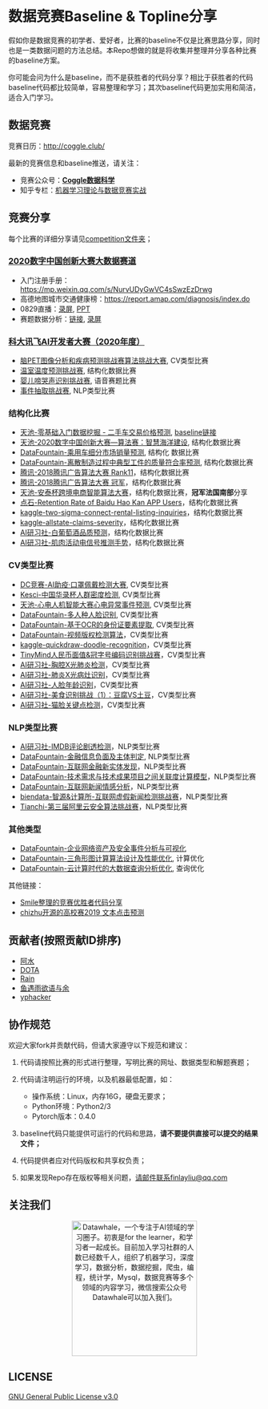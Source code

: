 # 数据竞赛Baseline & Topline分享

假如你是数据竞赛的初学者、爱好者，比赛的baseline不仅是比赛思路分享，同时也是一类数据问题的方法总结。本Repo想做的就是将收集并整理并分享各种比赛的baseline方案。

你可能会问为什么是baseline，而不是获胜者的代码分享？相比于获胜者的代码baseline代码都比较简单，容易整理和学习；其次baseline代码更加实用和简洁，适合入门学习。

## 数据竞赛

竞赛日历：http://coggle.club/

最新的竞赛信息和baseline推送，请关注：
- 竞赛公众号：[**Coggle数据科学**](https://t.zsxq.com/Eyn6EQr)
- 知乎专栏：[机器学习理论与数据竞赛实战](https://zhuanlan.zhihu.com/DataAI)

## 竞赛分享

每个比赛的详细分享请见[competition文件夹](https://github.com/datawhalechina/competition-baseline/tree/master/competition)；

### [2020数字中国创新大赛大数据赛道](https://data.xm.gov.cn/opendata-competition/index.html#/)
- 入门注册手册：https://mp.weixin.qq.com/s/NurvUDyGwVC4sSwzEzDrwg
- 高德地图城市交通健康榜：https://report.amap.com/diagnosis/index.do
- 0829直播：[录屏](https://appr3on8hvy6025.h5.xiaoeknow.com/v1/course/alive/l_5f43a21ce4b0118787330974?type=2&app_id=appr3On8HVy6025&share_user_id=u_5f461056bc14f_OfwDYpvCS4&share_type=100&scene=%E5%88%86%E4%BA%AB&is_redirect=1&entry=2&entry_type=2001), [PPT](http://cdn.coggle.club/2020DCIC0829.pdf)
- 赛题数据分析：[链接](https://github.com/datawhalechina/competition-baseline/tree/master/competition/2020DCIC-%E5%88%9B%E6%96%B0%E5%A4%A7%E8%B5%9B%E5%A4%A7%E6%95%B0%E6%8D%AE%E8%B5%9B%E9%81%93), [录屏](https://www.bilibili.com/video/BV1tz4y1f7Wg/)

### [科大讯飞AI开发者大赛（2020年度）](http://challenge.xfyun.cn/)

- [脑PET图像分析和疾病预测挑战赛算法挑战大赛](https://github.com/datawhalechina/competition-baseline/tree/master/competition/%E7%A7%91%E5%A4%A7%E8%AE%AF%E9%A3%9EAI%E5%BC%80%E5%8F%91%E8%80%85%E5%A4%A7%E8%B5%9B-%E8%84%91PET%E5%9B%BE%E5%83%8F%E5%88%86%E6%9E%90%E5%92%8C%E7%96%BE%E7%97%85%E9%A2%84%E6%B5%8B%E6%8C%91%E6%88%98%E8%B5%9B%E7%AE%97%E6%B3%95%E6%8C%91%E6%88%98%E5%A4%A7%E8%B5%9B), CV类型比赛
- [温室温度预测挑战赛](https://github.com/datawhalechina/competition-baseline/tree/master/competition/%E7%A7%91%E5%A4%A7%E8%AE%AF%E9%A3%9EAI%E5%BC%80%E5%8F%91%E8%80%85%E5%A4%A7%E8%B5%9B-%E6%B8%A9%E5%AE%A4%E6%B8%A9%E5%BA%A6%E9%A2%84%E6%B5%8B%E6%8C%91%E6%88%98%E8%B5%9B), 结构化数据比赛
- [婴儿啼哭声识别挑战赛](https://github.com/datawhalechina/competition-baseline/tree/master/competition/%E7%A7%91%E5%A4%A7%E8%AE%AF%E9%A3%9EAI%E5%BC%80%E5%8F%91%E8%80%85%E5%A4%A7%E8%B5%9B-%E5%A9%B4%E5%84%BF%E5%95%BC%E5%93%AD%E5%A3%B0%E8%AF%86%E5%88%AB%E6%8C%91%E6%88%98%E8%B5%9B), 语音赛题比赛
- [事件抽取挑战赛](https://github.com/datawhalechina/competition-baseline/tree/master/competition/%E7%A7%91%E5%A4%A7%E8%AE%AF%E9%A3%9EAI%E5%BC%80%E5%8F%91%E8%80%85%E5%A4%A7%E8%B5%9B-%E4%BA%8B%E4%BB%B6%E6%8A%BD%E5%8F%96%E6%8C%91%E6%88%98), NLP类型比赛

### 结构化比赛

- [天池-零基础入门数据挖掘 - 二手车交易价格预测](https://tianchi.aliyun.com/competition/entrance/231784/introduction), [baseline链接](https://github.com/yangjiada/used_cars)
- [天池-2020数字中国创新大赛—算法赛：智慧海洋建设](https://github.com/datawhalechina/competition-baseline/tree/master/competition/Tianchi-2020%E6%95%B0%E5%AD%97%E4%B8%AD%E5%9B%BD%E5%88%9B%E6%96%B0%E5%A4%A7%E8%B5%9B%E2%80%94%E7%AE%97%E6%B3%95%E8%B5%9B%EF%BC%9A%E6%99%BA%E6%85%A7%E6%B5%B7%E6%B4%8B%E5%BB%BA%E8%AE%BE), 结构化数据比赛
- [DataFountain-乘用车细分市场销量预测](https://github.com/datawhalechina/competition-baseline/tree/master/competition/DataFountain-%E4%B9%98%E7%94%A8%E8%BD%A6%E7%BB%86%E5%88%86%E5%B8%82%E5%9C%BA%E9%94%80%E9%87%8F%E9%A2%84%E6%B5%8B), 结构化
数据比赛
- [DataFountain-离散制造过程中典型工件的质量符合率预测](https://github.com/datawhalechina/competition-baseline/tree/master/competition/DataFountain-%E7%A6%BB%E6%95%A3%E5%88%B6%E9%80%A0%E8%BF%87%E7%A8%8B%E4%B8%AD%E5%85%B8%E5%9E%8B%E5%B7%A5%E4%BB%B6%E7%9A%84%E8%B4%A8%E9%87%8F%E7%AC%A6%E5%90%88%E7%8E%87%E9%A2%84%E6%B5%8B), 结构化数据比赛
- [腾讯-2018腾讯广告算法大赛 Rank11](https://github.com/datawhalechina/competition-baseline/tree/master/competition/%E8%85%BE%E8%AE%AF-2018%E8%85%BE%E8%AE%AF%E5%B9%BF%E5%91%8A%E7%AE%97%E6%B3%95%E5%A4%A7%E8%B5%9B)，结构化数据比赛
- [腾讯-2018腾讯广告算法大赛 冠军](https://github.com/datawhalechina/competition-baseline/tree/master/competition/%E8%85%BE%E8%AE%AF-2019%E8%85%BE%E8%AE%AF%E5%B9%BF%E5%91%8A%E7%AE%97%E6%B3%95%E5%A4%A7%E8%B5%9B)，结构化数据比赛
- [天池-安泰杯跨境电商智能算法大赛](https://github.com/datawhalechina/competition-baseline/tree/master/competition/Tianchi-%E5%AE%89%E6%B3%B0%E6%9D%AF%E8%B7%A8%E5%A2%83%E7%94%B5%E5%95%86%E6%99%BA%E8%83%BD%E7%AE%97%E6%B3%95%E5%A4%A7%E8%B5%9B)，结构化数据比赛，**冠军法国南部**分享
- [点石-Retention Rate of Baidu Hao Kan APP Users](https://github.com/datawhalechina/competition-baseline/tree/master/competition/%E7%82%B9%E7%9F%B3-Retention%20Rate%20of%20Baidu%20Hao%20Kan%20APP%20Users)，结构化数据比赛
- [kaggle-two-sigma-connect-rental-listing-inquiries](https://github.com/datawhalechina/competition-baseline/tree/master/competition/kaggle-two-sigma-connect-rental-listing-inquiries)，结构化数据比赛
- [kaggle-allstate-claims-severity](https://github.com/datawhalechina/competition-baseline/tree/master/competition/kaggle-allstate-claims-severity)，结构化数据比赛
- [AI研习社-白葡萄酒品质预测](https://github.com/datawhalechina/competition-baseline/tree/master/competition/yanxishe-%E7%99%BD%E8%91%A1%E8%90%84%E9%85%92%E5%93%81%E8%B4%A8%E9%A2%84%E6%B5%8B)，结构化数据比赛
- [AI研习社-肌肉活动电信号推测手势](https://github.com/datawhalechina/competition-baseline/tree/master/competition/yanxishe-%E8%82%8C%E8%82%89%E6%B4%BB%E5%8A%A8%E7%94%B5%E4%BF%A1%E5%8F%B7%E6%8E%A8%E6%B5%8B%E6%89%8B%E5%8A%BF)，结构化数据比赛

### CV类型比赛

- [DC竞赛-AI助疫·口罩佩戴检测大赛](https://github.com/datawhalechina/competition-baseline/tree/master/competition/DC%E7%AB%9E%E8%B5%9B-AI%E5%8A%A9%E7%96%AB%C2%B7%E5%8F%A3%E7%BD%A9%E4%BD%A9%E6%88%B4%E6%A3%80%E6%B5%8B%E5%A4%A7%E8%B5%9B), CV类型比赛
- [Kesci-中国华录杯人群密度检测](https://github.com/datawhalechina/competition-baseline/tree/master/competition/Kesci-%E4%B8%AD%E5%9B%BD%E5%8D%8E%E5%BD%95%E6%9D%AF%E4%BA%BA%E7%BE%A4%E5%AF%86%E5%BA%A6%E6%A3%80%E6%B5%8B), CV类型比赛
- [天池-心电人机智能大赛心电异常事件预测](https://github.com/datawhalechina/competition-baseline/tree/master/competition/Tianchi-%E5%BF%83%E7%94%B5%E4%BA%BA%E6%9C%BA%E6%99%BA%E8%83%BD%E5%A4%A7%E8%B5%9B%E5%BF%83%E7%94%B5%E5%BC%82%E5%B8%B8%E4%BA%8B%E4%BB%B6%E9%A2%84%E6%B5%8B), CV类型比赛
- [DataFountain-多人种人脸识别](https://github.com/datawhalechina/competition-baseline/tree/master/competition/DataFountain-%E5%A4%9A%E4%BA%BA%E7%A7%8D%E4%BA%BA%E8%84%B8%E8%AF%86%E5%88%AB), CV类型比赛
- [DataFountain-基于OCR的身份证要素提取](https://github.com/datawhalechina/competition-baseline/tree/master/competition/DataFountain-%E5%9F%BA%E4%BA%8EOCR%E7%9A%84%E8%BA%AB%E4%BB%BD%E8%AF%81%E8%A6%81%E7%B4%A0%E6%8F%90%E5%8F%96), CV类型比赛
- [DataFountain-视频版权检测算法](https://github.com/datawhalechina/competition-baseline/tree/master/competition/DataFountain-%E8%A7%86%E9%A2%91%E7%89%88%E6%9D%83%E6%A3%80%E6%B5%8B%E7%AE%97%E6%B3%95)，CV类型比赛
- [kaggle-quickdraw-doodle-recognition](https://github.com/datawhalechina/competition-baseline/tree/master/competition/kaggle-quickdraw-doodle-recognition)，CV类型比赛
- [TinyMind人民币面值&冠字号编码识别挑战赛](https://github.com/datawhalechina/competition-baseline/tree/master/competition/TinyMind%E4%BA%BA%E6%B0%91%E5%B8%81%E9%9D%A2%E5%80%BC%26%E5%86%A0%E5%AD%97%E5%8F%B7%E7%BC%96%E7%A0%81%E8%AF%86%E5%88%AB%E6%8C%91%E6%88%98%E8%B5%9B)，CV类型比赛
- [AI研习社-胸腔X光肺炎检测](https://github.com/datawhalechina/competition-baseline/tree/master/competition/yanxishe-%E8%83%B8%E8%85%94X%E5%85%89%E8%82%BA%E7%82%8E%E6%A3%80%E6%B5%8B)，CV类型比赛
- [AI研习社-肺炎X光病灶识别](https://github.com/datawhalechina/competition-baseline/tree/master/competition/yanxishe-%E8%82%BA%E7%82%8EX%E5%85%89%E7%97%85%E7%81%B6%E8%AF%86%E5%88%AB)，CV类型比赛
- [AI研习社-人脸年龄识别](https://github.com/datawhalechina/competition-baseline/tree/master/competition/yanxishe-%E4%BA%BA%E8%84%B8%E5%B9%B4%E9%BE%84%E8%AF%86%E5%88%AB)，CV类型比赛
- [AI研习社-美食识别挑战（1）：豆腐VS土豆](https://github.com/datawhalechina/competition-baseline/tree/master/competition/yanxishe-%E7%BE%8E%E9%A3%9F%E8%AF%86%E5%88%AB%E6%8C%91%E6%88%98%EF%BC%881%EF%BC%89%EF%BC%9A%E8%B1%86%E8%85%90VS%E5%9C%9F%E8%B1%86)，CV类型比赛
- [AI研习社-猫脸关键点检测](https://github.com/datawhalechina/competition-baseline/tree/master/competition/yanxishe-%E5%96%B5%E8%84%B8%E5%85%B3%E9%94%AE%E7%82%B9%E6%A3%80%E6%B5%8B)，CV类型比赛

### NLP类型比赛

- [AI研习社-IMDB评论剧透检测](https://github.com/datawhalechina/competition-baseline/tree/master/competition/yanxishe-IMDB%E8%AF%84%E8%AE%BA%E5%89%A7%E9%80%8F%E6%A3%80%E6%B5%8B)，NLP类型比赛
- [DataFountain-金融信息负面及主体判定](https://github.com/datawhalechina/competition-baseline/tree/master/competition/DataFountain-%E9%87%91%E8%9E%8D%E4%BF%A1%E6%81%AF%E8%B4%9F%E9%9D%A2%E5%8F%8A%E4%B8%BB%E4%BD%93%E5%88%A4%E5%AE%9A), NLP类型比赛
- [DataFountain-互联网金融新实体发现](https://github.com/datawhalechina/competition-baseline/tree/master/competition/DataFountain-%E4%BA%92%E8%81%94%E7%BD%91%E9%87%91%E8%9E%8D%E6%96%B0%E5%AE%9E%E4%BD%93%E5%8F%91%E7%8E%B0)，NLP类型比赛
- [DataFountain-技术需求与技术成果项目之间关联度计算模型](https://github.com/datawhalechina/competition-baseline/tree/master/competition/DataFountain-%E6%8A%80%E6%9C%AF%E9%9C%80%E6%B1%82%E4%B8%8E%E6%8A%80%E6%9C%AF%E6%88%90%E6%9E%9C%E9%A1%B9%E7%9B%AE%E4%B9%8B%E9%97%B4%E5%85%B3%E8%81%94%E5%BA%A6%E8%AE%A1%E7%AE%97%E6%A8%A1%E5%9E%8B)，NLP类型比赛
- [DataFountain-互联网新闻情感分析](https://github.com/datawhalechina/competition-baseline/tree/master/competition/DataFountain-%E4%BA%92%E8%81%94%E7%BD%91%E6%96%B0%E9%97%BB%E6%83%85%E6%84%9F%E5%88%86%E6%9E%90)，NLP类型比赛
- [biendata-智源&计算所-互联网虚假新闻检测挑战赛](https://github.com/datawhalechina/competition-baseline/tree/master/competition/biendata-%E6%99%BA%E6%BA%90%26%E8%AE%A1%E7%AE%97%E6%89%80-%E4%BA%92%E8%81%94%E7%BD%91%E8%99%9A%E5%81%87%E6%96%B0%E9%97%BB%E6%A3%80%E6%B5%8B%E6%8C%91%E6%88%98%E8%B5%9B)，NLP类型比赛
- [Tianchi-第三届阿里云安全算法挑战赛](https://github.com/datawhalechina/competition-baseline/tree/master/competition/Tianchi-%E7%AC%AC%E4%B8%89%E5%B1%8A%E9%98%BF%E9%87%8C%E4%BA%91%E5%AE%89%E5%85%A8%E7%AE%97%E6%B3%95%E6%8C%91%E6%88%98%E8%B5%9B)，NLP类型比赛

### 其他类型

- [DataFountain-企业网络资产及安全事件分析与可视化](https://github.com/datawhalechina/competition-baseline/tree/master/competition/DataFountain-%E4%BC%81%E4%B8%9A%E7%BD%91%E7%BB%9C%E8%B5%84%E4%BA%A7%E5%8F%8A%E5%AE%89%E5%85%A8%E4%BA%8B%E4%BB%B6%E5%88%86%E6%9E%90%E4%B8%8E%E5%8F%AF%E8%A7%86%E5%8C%96)
- [DataFountain-三角形图计算算法设计及性能优化](https://github.com/datawhalechina/competition-baseline/tree/master/competition/DataFountain-%E4%B8%89%E8%A7%92%E5%BD%A2%E5%9B%BE%E8%AE%A1%E7%AE%97%E7%AE%97%E6%B3%95%E8%AE%BE%E8%AE%A1%E5%8F%8A%E6%80%A7%E8%83%BD%E4%BC%98%E5%8C%96), 计算优化
- [DataFountain-云计算时代的大数据查询分析优化](https://github.com/datawhalechina/competition-baseline/tree/master/competition/DataFountain-%E4%BA%91%E8%AE%A1%E7%AE%97%E6%97%B6%E4%BB%A3%E7%9A%84%E5%A4%A7%E6%95%B0%E6%8D%AE%E6%9F%A5%E8%AF%A2%E5%88%86%E6%9E%90%E4%BC%98%E5%8C%96), 查询优化

其他链接：

- [Smile整理的竞赛优胜者代码分享](https://github.com/Smilexuhc/Data-Competition-TopSolution)
- [chizhu开源的高校赛2019 文本点击预测](https://github.com/chizhu/BDC2019)

## 贡献者(按照贡献ID排序)

- [阿水](https://www.zhihu.com/people/finlayliu/)
- [DOTA](https://www.zhihu.com/people/yuconan/)
- [Rain](https://www.zhihu.com/people/kingdoms/activities)
- [鱼遇雨欲语与余](https://www.zhihu.com/people/wang-he-13-93/)
- [yphacker](https://github.com/yphacker)

## 协作规范

欢迎大家fork并贡献代码，但请大家遵守以下规范和建议：

1. 代码请按照比赛的形式进行整理，写明比赛的网址、数据类型和解题赛题；

2. 代码请注明运行的环境，以及机器最低配置，如：
   - 操作系统：Linux，内存16G，硬盘无要求；
   - Python环境：Python2/3
   - Pytorch版本：0.4.0
   
3. baseline代码只能提供可运行的代码和思路，**请不要提供直接可以提交的结果文件；**

4. 代码提供者应对代码版权和共享权负责；

5. 如果发现Repo存在版权等相关问题，请邮件联系finlayliu@qq.com
  
## 关注我们

<div align=center><img src="https://raw.githubusercontent.com/datawhalechina/pumpkin-book/master/res/qrcode.jpeg" width = "250" height = "270" alt="Datawhale，一个专注于AI领域的学习圈子。初衷是for the learner，和学习者一起成长。目前加入学习社群的人数已经数千人，组织了机器学习，深度学习，数据分析，数据挖掘，爬虫，编程，统计学，Mysql，数据竞赛等多个领域的内容学习，微信搜索公众号Datawhale可以加入我们。"></div>

## LICENSE

[GNU General Public License v3.0](https://github.com/datawhalechina/competition-baseline/blob/master/LICENSE)
